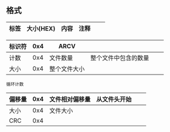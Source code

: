 ## 格式

| 标签  | 大小(HEX) | 内容  | 注释  |     |     |
| --- | ------- | --- | --- | --- | --- |

| 标识符 | 0x4 | ARCV   |            |     |     |
| --- | --- | ------ | ---------- | --- | --- |
| 计数  | 0x4 | 文件数量   | 整个文件中包含的数量 |     |     |
| 大小  | 0x4 | 整个文件大小 |            |     |     |

```
循环计数
```

| 偏移量 | 0x4 | 文件相对偏移量 | 从文件头开始 |     |     |
| --- | --- | ------- | ------ | --- | --- |
| 大小  | 0x4 | 文件大小    |        |     |     |
| CRC | 0x4 |         |        |     |     |
